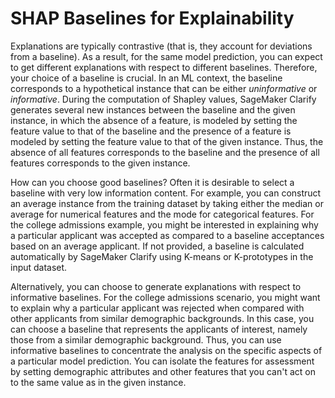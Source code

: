 # SHAP Baselines for Explainability<a name="clarify-feature-attribute-shap-baselines"></a>

Explanations are typically contrastive \(that is, they account for deviations from a baseline\)\. As a result, for the same model prediction, you can expect to get different explanations with respect to different baselines\. Therefore, your choice of a baseline is crucial\. In an ML context, the baseline corresponds to a hypothetical instance that can be either *uninformative* or *informative*\. During the computation of Shapley values, SageMaker Clarify generates several new instances between the baseline and the given instance, in which the absence of a feature, is modeled by setting the feature value to that of the baseline and the presence of a feature is modeled by setting the feature value to that of the given instance\. Thus, the absence of all features corresponds to the baseline and the presence of all features corresponds to the given instance\. 

How can you choose good baselines? Often it is desirable to select a baseline with very low information content\. For example, you can construct an average instance from the training dataset by taking either the median or average for numerical features and the mode for categorical features\. For the college admissions example, you might be interested in explaining why a particular applicant was accepted as compared to a baseline acceptances based on an average applicant\. If not provided, a baseline is calculated automatically by SageMaker Clarify using K\-means or K\-prototypes in the input dataset\.

Alternatively, you can choose to generate explanations with respect to informative baselines\. For the college admissions scenario, you might want to explain why a particular applicant was rejected when compared with other applicants from similar demographic backgrounds\. In this case, you can choose a baseline that represents the applicants of interest, namely those from a similar demographic background\. Thus, you can use informative baselines to concentrate the analysis on the specific aspects of a particular model prediction\. You can isolate the features for assessment by setting demographic attributes and other features that you can't act on to the same value as in the given instance\.